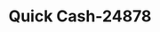 ---
f_zip-code: 39648
f_state-code: MS
title: Quick Cash-24878
f_phone: 601-249-2274
f_city-only: Mccomb
f_address: 401 W Presley Blvd Mccomb
f_location-unique-id: '24878'
slug: quick-cash-24878
updated-on: '2024-05-30T13:46:58.046Z'
created-on: '2024-05-30T13:36:59.803Z'
published-on: '2024-05-30T13:54:32.469Z'
f_city-state: cms/city/mccomb-ms.md
f_company: cms/company/quick-cash.md
f_state: cms/state/mississippi.md
layout: '[payday-loan].html'
tags: payday-loan
---